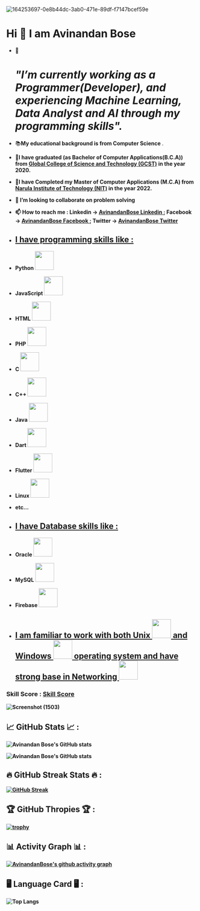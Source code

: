 
![164253697-0e8b44dc-3ab0-471e-89df-f7147bcef59e](https://user-images.githubusercontent.com/38869235/165821072-3037dc49-befa-4c20-b9db-8f6af23c5024.jpeg)

 <h1>Hi 👋 I am Avinandan Bose</h1>
 
- 👀 <h1><i><strong>"I’m  currently working as a Programmer(Developer), and experiencing Machine Learning, Data Analyst and AI through my programming skills".</h1></i></strong>

- 📚<b><strong>My educational background is from Computer Science</strong> </b> .

- 🏢<b><strong>I have graduated (as Bachelor of Computer Applications(B.C.A)) from <a href = "http://www.gcstnadia.org/">Global College of Science and Technology (GCST)</a> in the year 2020.
  
- 🏢I have Completed my Master of Computer Applications (M.C.A) from <a href = "https://www.nit.ac.in/">Narula Institute of Technology (NIT)</a> in the year 2022.

- 💞️ I’m looking to collaborate on problem solving

- 📫 How to reach me : **Linkedin** → <a href = "https://www.linkedin.com/in/avinandan-bose-07592110a/"> AvinandanBose Linkedin </a> ; **Facebook** → <a href = "https://www.facebook.com/avinandan.bose.963/"> AvinandanBose Facebook </a> ; 
 **Twitter** → <a href = "https://twitter.com/Avinandan_Bose_"> AvinandanBose Twitter </a>
 
 - <h2><u>I have  programming skills like :</u></h2>
 
 - Python        <img src="https://cdn-icons-png.flaticon.com/512/919/919852.png" width="50" height="50"> 
 
 - JavaScript  <img src="https://icon-library.com/images/javascript-icon-png/javascript-icon-png-23.jpg" width="50" height="50">
 
 - HTML <img src="https://cdn-icons-png.flaticon.com/512/919/919827.png" width="50" height="50">
 
 - PHP <img src="https://www.php.net/images/logos/new-php-logo.svg" width="50" height="50">
 
 - C <img src="https://cdn.icon-icons.com/icons2/2415/PNG/512/c_original_logo_icon_146611.png" width="50" height="50">
 
 - C++ <img src="https://user-images.githubusercontent.com/42747200/46140125-da084900-c26d-11e8-8ea7-c45ae6306309.png" width="50" height="50">
 
 - Java <img src="https://cdn-icons-png.flaticon.com/512/226/226777.png" width="50" height="50">
 
 - Dart <img src="https://user-images.githubusercontent.com/26507463/53453892-49908900-3a04-11e9-9dce-77ed3d694326.png" width="50" height="50">
 
 - Flutter <img src="https://www.esearchlogix.com/images/flutter.jpg" width="50" height="50">
 
 - Linux <img src="https://cdn-icons-png.flaticon.com/512/518/518713.png" width="50" height="50">
 
 - etc...
 
 - <h2><u>I have  Database skills like :</u></h2>
 
 - Oracle <img src="https://icon-library.com/images/oracle-icon/oracle-icon-22.jpg" width="50" height="50">
 
 - MySQL <img src="https://upload.wikimedia.org/wikipedia/commons/thumb/b/b2/Database-mysql.svg/1200px-Database-mysql.svg.png" width="50" height="50">
 
 - Firebase <img src="https://cdn4.iconfinder.com/data/icons/google-i-o-2016/512/google_firebase-2-512.png" width="50" height="50">
 
  - <h2><u>I am familiar to work with both Unix <img src="https://cdn2.iconfinder.com/data/icons/picons-basic-2/57/basic2-207_shell_unix_code-512.png" width="50" height="50"> and Windows <img src="https://cdn-icons-png.flaticon.com/512/906/906308.png" width="50" height="50"> operating system and have strong base in Networking <img src="https://thumbs.dreamstime.com/b/people-network-icon-vector-illustration-white-background-people-network-icon-132087552.jpg" width="50" height="50"></u></h2>
 
 
 <h3>Skill Score : <a href = "https://global.findy-code.io/?h=QUHlaaOR8IWMy&fr=skill_share">Skill Score</a></h3>
 

 
![Screenshot (1503)](https://user-images.githubusercontent.com/38869235/191126804-531df6b8-6af0-4aaf-af3b-241610a77919.png)

 <h2>📈 GitHub Stats 📈 :</h2>
 
 ![Avinandan Bose's GitHub stats](https://github-readme-stats.vercel.app/api?username=AvinandanBose)
 
 ![Avinandan Bose's GitHub stats](https://github-readme-stats.vercel.app/api?username=AvinandanBose&theme=dark&show_icons=true)
  
 <h2>🔥 GitHub Streak Stats 🔥 :</h2>
 
 [![GitHub Streak](https://streak-stats.demolab.com?user=AvinandanBose&theme=dark&hide_border=true&border_radius=4.6)](https://git.io/streak-stats)
 
 <h2> 🏆 GitHub Thropies 🏆 :</h2>
 
 [![trophy](https://github-profile-trophy.vercel.app/?username=AvinandanBose)](https://github.com/AvinandanBose/github-profile-trophy)
 
 <h2>📊 Activity Graph 📊 :</h2>
 
 [![AvinandanBose's github activity graph](https://github-readme-activity-graph.cyclic.app/graph?username=AvinandanBose&theme=react-dark)](https://github.com/AvinandanBose/github-readme-activity-graph)
 
 <h2>🖥️ Language Card 🖥️ :</h2>
 
 ![Top Langs](https://github-readme-stats.vercel.app/api/top-langs/?username=AvinandanBose) 
 
 
<!---
AvinandanBose/AvinandanBose is a ✨ special ✨ repository because its `README.md` (this file) appears on your GitHub profile.
You can click the Preview link to take a look at your changes.
--->
